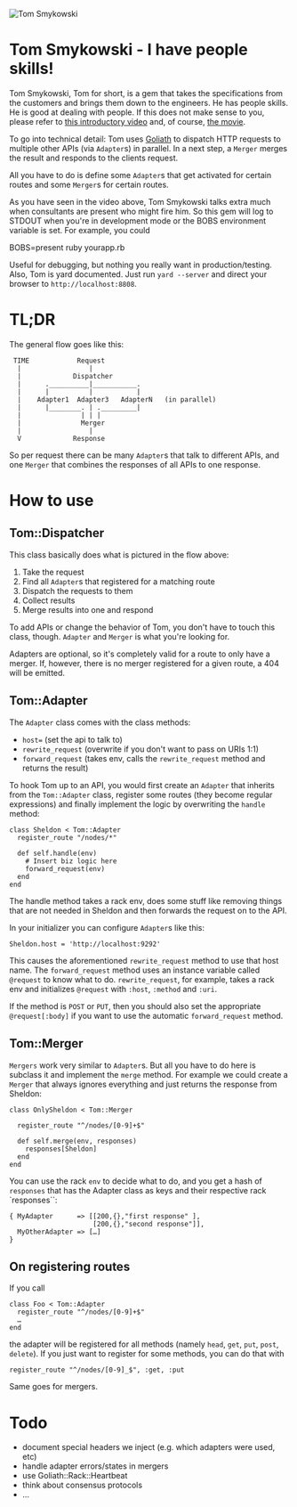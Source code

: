 ![Tom Smykowski](http://dl.dropbox.com/u/1953503/tom%20smykowsky.jpg)
# Tom Smykowski - I have people skills!

Tom Smykowski, Tom for short, is a gem that takes the specifications from the customers and brings them down to the engineers. He has people skills. He is good at dealing with people. If this does not make sense to you, please refer to [this introductory video](http://www.youtube.com/watch?v=mGS2tKQhdhY) and, of course, [the movie](http://www.imdb.com/video/screenplay/vi3215851801/).

To go into technical detail: Tom uses [Goliath](http://goliath.io) to dispatch HTTP requests to multiple other APIs (via `Adapter`s) in parallel. In a next step, a `Merger` merges the result and responds to the clients request.

All you have to do is define some `Adapter`s that get activated for certain routes and some `Merger`s for certain routes.

As you have seen in the video above, Tom Smykowski talks extra much when
consultants are present who might fire him. So this gem will log to
STDOUT when you're in development mode or the BOBS environment variable
is set. For example, you could

   BOBS=present ruby yourapp.rb

Useful for debugging, but nothing you really want in production/testing.
Also, Tom is yard documented. Just run `yard --server` and direct your
browser to `http://localhost:8808`.

# TL;DR

The general flow goes like this:

     TIME            Request
      |                 |
      |             Dispatcher
      |      .__________|___________.
      |      |          |           |
      |    Adapter1  Adapter3   AdapterN   (in parallel)
      |      |________. | ._________|
      |               | | |
      |               Merger
      |                 |
      V             Response

So per request there can be many `Adapter`s that talk to different APIs, and one `Merger` that combines the responses of all APIs to one response.

# How to use
## Tom::Dispatcher

This class basically does what is pictured in the flow above:

1. Take the request
2. Find all `Adapter`s that registered for a matching route
3. Dispatch the requests to them
4. Collect results
5. Merge results into one and respond

To add APIs or change the behavior of Tom, you don't have to touch this class, though. `Adapter` and `Merger` is what you're looking for.

Adapters are optional, so it's completely valid for a route to only have a merger. If, however, there is no merger registered for a given route, a 404 will be emitted.

## Tom::Adapter

The `Adapter` class comes with the class methods:

- `host=` (set the api to talk to)
- `rewrite_request` (overwrite if you don't want to pass on URIs 1:1)
- `forward_request` (takes env, calls the `rewrite_request` method and returns the result)

To hook Tom up to an API, you would first create an `Adapter` that inherits from the `Tom::Adapter` class, register some routes (they become regular expressions) and finally implement the logic by overwriting the `handle` method:

    class Sheldon < Tom::Adapter
      register_route "/nodes/*"

      def self.handle(env)
        # Insert biz logic here
        forward_request(env)
      end
    end

The handle method takes a rack env, does some stuff like removing things that are not needed in Sheldon and then forwards the request on to the API.

In your initializer you can configure `Adapter`s like this:

    Sheldon.host = 'http://localhost:9292'

This causes the aforementioned `rewrite_request` method to use that host name. The `forward_request` method uses an instance variable called `@request` to know what to do. `rewrite_request`, for example, takes a rack env and initializes `@request` with `:host`, `:method` and `:uri`.

If the method is `POST` or `PUT`, then you should also set the appropriate `@request[:body]` if you want to use the automatic `forward_request` method.

## Tom::Merger

`Mergers` work very similar to `Adapter`s. But all you have to do here is subclass it and implement the `merge` method. For example we could create a `Merger` that always ignores everything and just returns the response from Sheldon:

    class OnlySheldon < Tom::Merger

      register_route "^/nodes/[0-9]+$"

      def self.merge(env, responses)
        responses[Sheldon]
      end
    end

You can use the rack `env` to decide what to do, and you get a hash of `responses` that has the Adapter class as keys and their respective rack `responses``:

    { MyAdapter      => [[200,{},"first response" ],
                         [200,{},"second response"]],
      MyOtherAdapter => […]
    }

## On registering routes

If you call

    class Foo < Tom::Adapter
      register_route "^/nodes/[0-9]+$"
      …
    end

the adapter will be registered for all methods (namely `head`, `get`, `put`, `post`, `delete`). If you just want to register for some methods, you can do that with

    register_route "^/nodes/[0-9]_$", :get, :put

Same goes for mergers.

# Todo

- document special headers we inject (e.g. which adapters were used, etc)
- handle adapter errors/states in mergers
- use Goliath::Rack::Heartbeat
- think about consensus protocols
- ...
